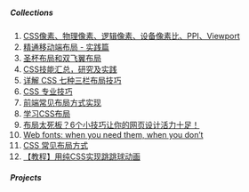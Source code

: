 ##### Collections

1. [CSS像素、物理像素、逻辑像素、设备像素比、PPI、Viewport](https://github.com/jawil/blog/issues/21)
2. [精通移动端布局 - 实践篇](http://www.cnblogs.com/HCJJ/p/6408363.html)
3. [圣杯布局和双飞翼布局](http://www.jianshu.com/p/1a981df93770)
4. [CSS技能汇总，研究及实践](http://www.cnblogs.com/pssp/p/5900855.html)
6. [详解 CSS 七种三栏布局技巧](https://zhuanlan.zhihu.com/p/25070186?refer=learncoding)
7. [CSS 专业技巧 ](https://github.com/AllThingsSmitty/css-protips/tree/master/translations/zh-CN)
8. [前端常见布局方式实现](http://www.jianshu.com/p/3cadd57385f9)
9. [学习CSS布局](http://zh.learnlayout.com/frameworks.html)
10. [布局太死板？6个小技巧让你的网页设计活力十足！](http://www.uisdc.com/creative-layout-in-web-design)
11. [Web fonts: when you need them, when you don’t](https://hackernoon.com/web-fonts-when-you-need-them-when-you-dont-a3b4b39fe0ae)
12. [CSS 常见布局方式](https://juejin.im/post/599970f4518825243a78b9d5)
13. [【教程】用纯CSS实现跳跳球动画
](http://www.zcfy.cc/article/tutorial-make-a-bouncing-ball-entirely-with-css-codeburst-4056.html?t=new)

##### Projects

